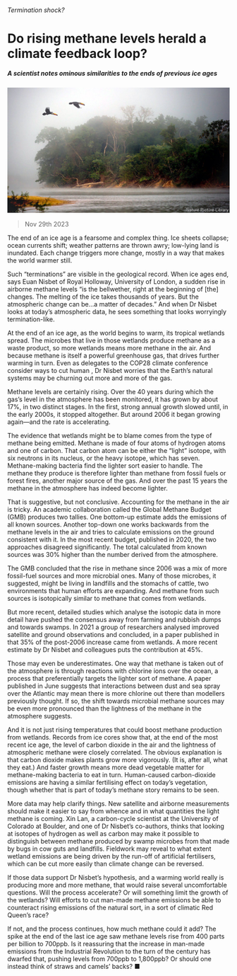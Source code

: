 ###### Termination shock?

# Do rising methane levels herald a climate feedback loop? 

##### A scientist notes ominous similarities to the ends of previous ice ages 

![image](images/20231202_STP502.jpg) 

> Nov 29th 2023 

The end of an ice age is a fearsome and complex thing. Ice sheets collapse; ocean currents shift; weather patterns are thrown awry; low-lying land is inundated. Each change triggers more change, mostly in a way that makes the world warmer still. 

Such “terminations” are visible in the geological record. When ice ages end, says Euan Nisbet of Royal Holloway, University of London, a sudden rise in airborne methane levels “is the bellwether, right at the beginning of [the] changes. The melting of the ice takes thousands of years. But the atmospheric change can be…a matter of decades.” And when Dr Nisbet looks at today’s atmospheric data, he sees something that looks worryingly termination-like. 

At the end of an ice age, as the world begins to warm, its tropical wetlands spread. The microbes that live in those wetlands produce methane as a waste product, so more wetlands means more methane in the air. And because methane is itself a powerful greenhouse gas, that drives further warming in turn. Even as delegates to the COP28 climate conference consider ways to cut human , Dr Nisbet worries that the Earth’s natural systems may be churning out more and more of the gas.

Methane levels are certainly rising. Over the 40 years during which the gas’s level in the atmosphere has been monitored, it has grown by about 17%, in two distinct stages. In the first, strong annual growth slowed until, in the early 2000s, it stopped altogether. But around 2006 it began growing again—and the rate is accelerating. 

The evidence that wetlands might be to blame comes from the type of methane being emitted. Methane is made of four atoms of hydrogen atoms and one of carbon. That carbon atom can be either the “light” isotope, with six neutrons in its nucleus, or the heavy isotope, which has seven. Methane-making bacteria find the lighter sort easier to handle. The methane they produce is therefore lighter than methane from fossil fuels or forest fires, another major source of the gas. And over the past 15 years the methane in the atmosphere has indeed become lighter.

That is suggestive, but not conclusive. Accounting for the methane in the air is tricky. An academic collaboration called the Global Methane Budget (GMB) produces two tallies. One bottom-up estimate adds the emissions of all known sources. Another top-down one works backwards from the methane levels in the air and tries to calculate emissions on the ground consistent with it. In the most recent budget, published in 2020, the two approaches disagreed significantly. The total calculated from known sources was 30% higher than the number derived from the atmosphere. 

The GMB concluded that the rise in methane since 2006 was a mix of more fossil-fuel sources and more microbial ones. Many of those microbes, it suggested, might be living in landfills and the stomachs of cattle, two environments that human efforts are expanding. And methane from such sources is isotopically similar to methane that comes from wetlands.

But more recent, detailed studies which analyse the isotopic data in more detail have pushed the consensus away from farming and rubbish dumps and towards swamps. In 2021 a group of researchers analysed improved satellite and ground observations and concluded, in a paper published in  that 35% of the post-2006 increase came from wetlands. A more recent estimate by Dr Nisbet and colleagues puts the contribution at 45%. 

Those may even be underestimates. One way that methane is taken out of the atmosphere is through reactions with chlorine ions over the ocean, a process that preferentially targets the lighter sort of methane. A paper published in June suggests that interactions between dust and sea spray over the Atlantic may mean there is more chlorine out there than modellers previously thought. If so, the shift towards microbial methane sources may be even more pronounced than the lightness of the methane in the atmosphere suggests.

And it is not just rising temperatures that could boost methane production from wetlands. Records from ice cores show that, at the end of the most recent ice age, the level of carbon dioxide in the air and the lightness of atmospheric methane were closely correlated. The obvious explanation is that carbon dioxide makes plants grow more vigorously. (It is, after all, what they eat.) And faster growth means more dead vegetable matter for methane-making bacteria to eat in turn. Human-caused carbon-dioxide emissions are having a similar fertilising effect on today’s vegetation, though whether that is part of today’s methane story remains to be seen. 

More data may help clarify things. New satellite and airborne measurements should make it easier to say from whence and in what quantities the light methane is coming. Xin Lan, a carbon-cycle scientist at the University of Colorado at Boulder, and one of Dr Nisbet’s co-authors, thinks that looking at isotopes of hydrogen as well as carbon may make it possible to distinguish between methane produced by swamp microbes from that made by bugs in cow guts and landfills. Fieldwork may reveal to what extent wetland emissions are being driven by the run-off of artificial fertilisers, which can be cut more easily than climate change can be reversed. 

If those data support Dr Nisbet’s hypothesis, and a warming world really is producing more and more methane, that would raise several uncomfortable questions. Will the process accelerate? Or will something limit the growth of the wetlands? Will efforts to cut man-made methane emissions be able to counteract rising emissions of the natural sort, in a sort of climatic Red Queen’s race?

If not, and the process continues, how much methane could it add? The spike at the end of the last ice age saw methane levels rise from 400 parts per billion to 700ppb. Is it reassuring that the increase in man-made emissions from the Industrial Revolution to the turn of the century has dwarfed that, pushing levels from 700ppb to 1,800ppb? Or should one instead think of straws and camels’ backs? ■


